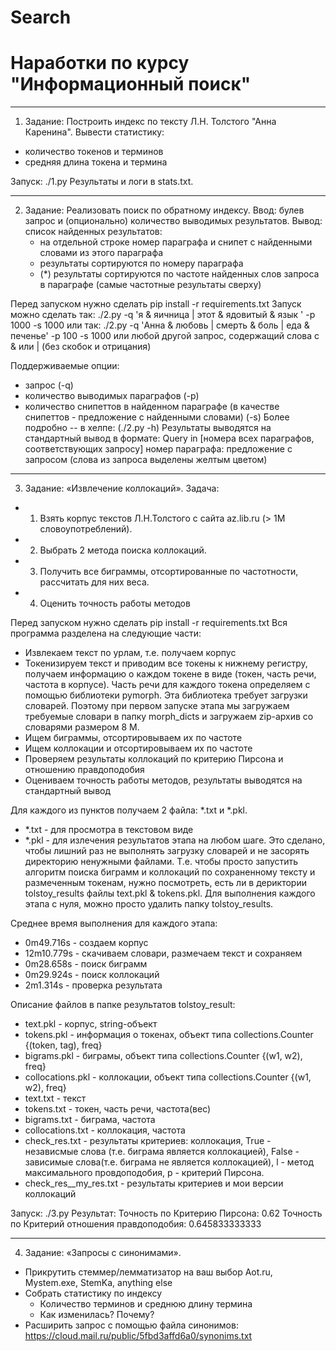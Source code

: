Search
======

Наработки по курсу "Информационный поиск"
=======

-----------------------------------------
1) Задание:
Построить индекс по тексту Л.Н. Толстого "Анна Каренина". Вывести статистику:
 - количество токенов и терминов
 - средняя длина токена и термина

Запуск: ./1.py
Результаты и логи в stats.txt.

------------------------------------------
2) Задание: Реализовать поиск по обратному индексу.
Ввод: булев запрос и (опционально) количество выводимых результатов.
Вывод: список найденных результатов:
    - на отдельной строке номер параграфа и снипет с найденными словами из этого параграфа
    - результаты сортируются по номеру параграфа
    - (*) результаты сортируются по частоте найденных слов запроса в параграфе (самые частотные результаты сверху)


Перед запуском нужно сделать pip install -r requirements.txt
Запуск можно сделать так:
    ./2.py -q 'я & яичница | этот & ядовитый & язык ' -p 1000 -s 1000
или так:
    ./2.py -q 'Анна & любовь | смерть & боль | еда & печенье' -p 100 -s 1000
или любой другой запрос, содержащий слова с & или | (без скобок и отрицания)

Поддерживаемые опции:
 - запрос (-q)
 - количество выводимых параграфов (-p)
 - количество снипеттов в найденном параграфе (в качестве снипеттов - предложение с найденными словами) (-s)
Более подробно -- в хелпе: (./2.py -h)
Результаты выводятся на стандартный вывод в формате:
    Query in [номера всех параграфов, соответствующих запросу]
    номер параграфа:
        предложение с запросом (слова из запроса выделены желтым цветом)


------------------------------------------
3) Задание: «Извлечение коллокаций».
Задача:
 - 1. Взять корпус текстов Л.Н.Толстого с сайта az.lib.ru (> 1М словоупотреблений).
 - 2. Выбрать 2 метода поиска коллокаций.
 - 3. Получить все биграммы, отсортированные по частотности, рассчитать для
них веса.
 - 4. Оценить точность работы методов

Перед запуском нужно сделать pip install -r requirements.txt
Вся программа разделена на следующие части:
 - Извлекаем текст по урлам, т.е. получаем корпус
 - Токенизируем текст и приводим все токены к нижнему регистру, получаем информацию о каждом токене в виде (токен, часть речи, частота в корпусе). Часть речи для каждого токена определяем с помощью библиотеки pymorph. Эта библиотека требует загрузки словарей. Поэтому при первом запуске этапа мы загружаем требуемые словари в папку morph_dicts и загружаем zip-архив со словарями размером 8 М.
 - Ищем биграммы, отсортировываем их по частоте
 - Ищем коллокации и отсортировываем их по частоте
 - Проверяем результаты коллокаций по критерию Пирсона и отношению правдоподобия
 - Оцениваем точность работы методов, результаты выводятся на стандартный вывод

Для каждого из пунктов получаем 2 файла: *.txt и *.pkl.
 - *.txt - для просмотра в текстовом виде
 - *.pkl - для излечения результатов этапа на любом шаге. Это сделано, чтобы лишний раз не выполнять загрузку словарей и не засорять директорию ненужными файлами. Т.е. чтобы просто запустить алгоритм поиска биграмм и коллокаций по сохраненному тексту и размеченным токенам, нужно посмотреть, есть ли в дериктории tolstoy_results файлы text.pkl & tokens.pkl.
Для выполнения каждого этапа с нуля, можно просто удалить папку tolstoy_results.

Среднее время выполнения для каждого этапа:
 - 0m49.716s - создаем корпус
 - 12m10.779s - скачиваем словари, размечаем текст и сохраняем
 - 0m28.658s - поиск биграмм
 - 0m29.924s - поиск коллокаций
 - 2m1.314s - проверка результата

Описание файлов в папке результатов tolstoy_result:
 - text.pkl - корпус, string-объект
 - tokens.pkl - информация о токенах, объект типа collections.Counter {(token, tag), freq}
 - bigrams.pkl - биграмы, объект типа collections.Counter {(w1, w2), freq}
 - collocations.pkl - коллокации, объект типа collections.Counter {(w1, w2), freq}
 - text.txt - текст
 - tokens.txt - токен, часть речи, частота(вес)
 - bigrams.txt - биграма, частота
 - collocations.txt - коллокация, частота
 - check_res.txt - результаты критериев: коллокация, True - независмые слова (т.е. биграма является коллокацией), False - зависимые слова(т.е. биграма не является коллокацией), l - метод максимального провдоподобия, p - критерий Пирсона.
 - check_res__my_res.txt - результаты критериев и мои версии коллокаций

Запуск: ./3.py
 Результат:
 Точность по Критерию Пирсона:  0.62
 Точность по Критерий отношения правдоподобия:  0.645833333333

------------------------------------------
4) Задание: «Запросы с синонимами».
 - Прикрутить стеммер/лемматизатор на ваш выбор Aot.ru, Mystem.exe, StemKa, anything else
 - Собрать статистику по индексу
 	- Количество терминов и среднюю длину термина 
 	- Как изменилась? Почему?
 - Расширить запрос с помощью файла синонимов: https://cloud.mail.ru/public/5fbd3affd6a0/synonims.txt
